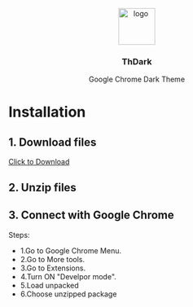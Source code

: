 <p align="center">
  <img src="https://forestcom-themesurgeons.netdna-ssl.com/wp-content/uploads/2018/10/tree1-sld.png" alt="logo" width="72" height="72">
</p>

<h3 align="center">ThDark</h3>

<p align="center">
     Google Chrome Dark Theme 
</p>


# Installation

## 1. Download files
[Click to Download](https://github.com/xbaysal11/ThDark/archive/master.zip) 

## 2. Unzip files

## 3. Connect with Google Chrome
Steps:
   - 1.Go to Google Chrome Menu.
   - 2.Go to More tools.
   - 3.Go to Extensions.
   - 4.Turn ON "Develpor mode".
   - 5.Load unpacked
   - 6.Choose unzipped package
    

